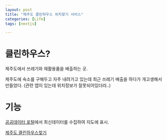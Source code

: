 ```yaml
---
layout: post
title: "제주도 클린하우스 위치찾기 서비스"
categories: [Life]
tags: [nextjs]

---
```


# 클린하우스?

제주도에서 쓰레기와 재활용품을 배출하는 곳.

제주도에 숙소를 구해두고 자주 내려가고 있는데 최근 쓰레기 배출을 하다가 개고생해서 만들었다. (관련 앱이 있는데 위치정보가 잘못되어있더라..)

# 기능
[공공데이터 포털](https://data.go.kr/)에서 최신데이터를 수집하여 지도에 표시.

[제주도 클린하우스찾기](https://zlp.kr/qitK59nx/)
